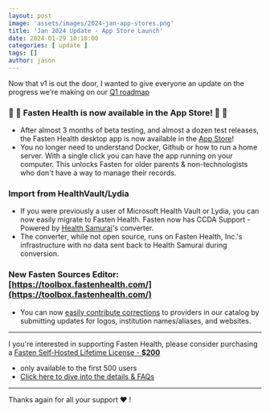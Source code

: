 ```yaml
---
layout: post
image: 'assets/images/2024-jan-app-stores.png'
title: 'Jan 2024 Update - App Store Launch'
date: 2024-01-29 10:18:00
categories: [ update ]
tags: []
author: jason
---
```



Now that v1 is out the door, I wanted to give everyone an update on the progress we're making on our [Q1 roadmap](https://docs.fastenhealth.com/roadmap)

### **🎉 🥳 Fasten Health is now available in the App Store! 🎉 🥳**

- After almost 3 months of beta testing, and almost a dozen test releases, the Fasten Health desktop app is now available in the [App Store](https://apps.apple.com/us/app/fasten-health/id6471036301)!
- You no longer need to understand Docker, Github or how to run a home server. With a single click you can have the app running on your computer. This unlocks Fasten for older parents & non-technologists who don't have a way to manage their records.

### Import from HealthVault/Lydia

- If you were previously a user of Microsoft Health Vault or Lydia, you can now easily migrate to Fasten Health. Fasten now has CCDA Support - Powered by [Health Samurai](https://www.health-samurai.io/)'s converter.
- The converter, while not open source, runs on Fasten Health, Inc.'s infrastructure with no data sent back to Health Samurai during conversion.

### **New Fasten Sources Editor: [https://toolbox.fastenhealth.com/](https://toolbox.fastenhealth.com/)**

- You can now [easily contribute corrections](https://toolbox.fastenhealth.com/) to providers in our catalog by submitting updates for logos, institution names/aliases, and websites.


---

I you're interested in supporting Fasten Health, please consider purchasing a [Fasten Self-Hosted Lifetime License - **$200**](https://buy.stripe.com/fZe00deiUexS58Y4gg)

- only available to the first 500 users
- [Click here to dive into the details & FAQs](https://docs.fastenhealth.com/FUNDRAISING.html)


---

Thanks again for all your support ❤️ !
